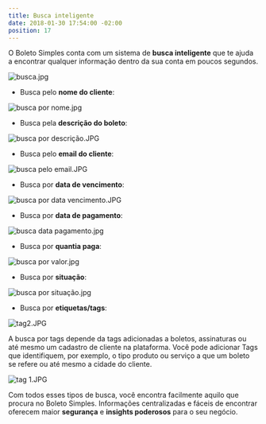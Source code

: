 ```yaml
---
title: Busca inteligente
date: 2018-01-30 17:54:00 -02:00
position: 17
---
```


O Boleto Simples conta com um sistema de **busca inteligente** que te ajuda a encontrar qualquer informação dentro da sua conta em poucos segundos.

![busca.jpg](/uploads/busca.jpg)

* Busca pelo **nome do cliente**:

![busca por nome.jpg](/uploads/busca%20por%20nome.jpg)

* Busca pela **descrição do boleto**:

![busca por descrição.JPG](/uploads/busca%20por%20descri%C3%A7%C3%A3o.JPG)

* Busca pelo **email do cliente**:

![busca pelo email.JPG](/uploads/busca%20pelo%20email.JPG)

* Busca por **data de vencimento**:

![busca por data vencimento.JPG](/uploads/busca%20por%20data%20vencimento.JPG)

* Busca por **data de pagamento**:

![busca data pagamento.jpg](/uploads/busca%20data%20pagamento.jpg)

* Busca por **quantia paga**:

![busca por valor.jpg](/uploads/busca%20por%20valor.jpg)

* Busca por **situação**:

![busca por situação.jpg](/uploads/busca%20por%20situa%C3%A7%C3%A3o.jpg)

* Busca por **etiquetas/tags**:

![tag2.JPG](/uploads/tag2.JPG)

A busca por tags depende da tags adicionadas a boletos, assinaturas ou até mesmo um cadastro de cliente na plataforma. Você pode adicionar Tags que identifiquem, por exemplo, o tipo produto ou serviço a que um boleto se refere ou até mesmo a cidade do cliente.

![tag 1.JPG](/uploads/tag%201.JPG)

Com todos esses tipos de busca, você encontra facilmente aquilo que procura no Boleto Simples. Informações centralizadas e fáceis de encontrar oferecem maior **segurança** e **insights poderosos** para o seu negócio.
